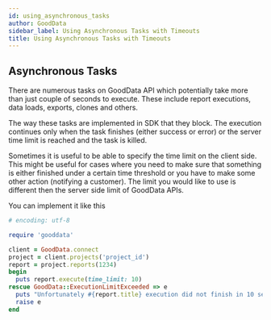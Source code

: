 ```yaml
---
id: using_asynchronous_tasks
author: GoodData
sidebar_label: Using Asynchronous Tasks with Timeouts
title: Using Asynchronous Tasks with Timeouts
---
```


Asynchronous Tasks
-------

There are numerous tasks on GoodData API which potentially take more
than just couple of seconds to execute. These include report executions,
data loads, exports, clones and others.

The way these tasks are implemented in SDK that they block. The
execution continues only when the task finishes (either success or
error) or the server time limit is reached and the task is killed.

Sometimes it is useful to be able to specify the time limit on the
client side. This might be useful for cases where you need to make sure
that something is either finished under a certain time threshold or you
have to make some other action (notifying a customer). The limit you
would like to use is different then the server side limit of GoodData
APIs.

You can implement it like this


```ruby
# encoding: utf-8

require 'gooddata'

client = GoodData.connect
project = client.projects('project_id')
report = project.reports(1234)
begin
  puts report.execute(time_limit: 10)
rescue GoodData::ExecutionLimitExceeded => e
  puts "Unfortunately #{report.title} execution did not finish in 10 seconds"
  raise e
end
```
